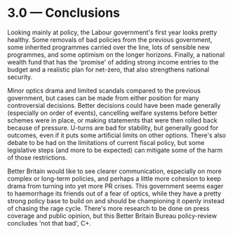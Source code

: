 # 3.0 — Conclusions

Looking mainly at policy, the Labour government's first year looks pretty healthy. Some removals of bad policies from the previous government, some inherited programmes carried over the line, lots of sensible new programmes, and some optimism on the longer horizons. Finally, a national wealth fund that has the 'promise' of adding strong income entries to the budget and a realistic plan for net-zero, that also strengthens national security.

Minor optics drama and limited scandals compared to the previous government, but cases can be made from either position for many controversial decisions. Better decisions could have been made generally (especially on order of events), cancelling welfare systems before better schemes were in place, or making statements that were then rolled back because of pressure. U-turns are bad for stability, but generally good for outcomes, even if it puts some artificial limits on other options. There's also debate to be had on the limitations of current fiscal policy, but some legislative steps (and more to be expected) can mitigate some of the harm of those restrictions.

Better Britain would like to see clearer communication, especially on more complex or long-term policies, and perhaps a little more cohesion to keep drama from turning into yet more PR crises. This government seems eager to haemorrhage its friends out of a fear of optics, while they have a pretty strong policy base to build on and should be championing it openly instead of chasing the rage cycle. There's more research to be done on press coverage and public opinion, but this Better Britain Bureau policy-review concludes 'not that bad', C+.